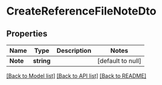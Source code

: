# CreateReferenceFileNoteDto

## Properties
Name | Type | Description | Notes
------------ | ------------- | ------------- | -------------
**Note** | **string** |  | [default to null]

[[Back to Model list]](../README.md#documentation-for-models) [[Back to API list]](../README.md#documentation-for-api-endpoints) [[Back to README]](../README.md)


